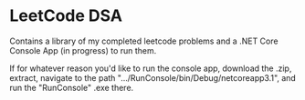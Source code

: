# LeetCode DSA

Contains a library of my completed leetcode problems and a .NET Core Console App (in progress) to run them. 

If for whatever reason you'd like to run the console app, download the .zip, extract, navigate to the path ".../RunConsole/bin/Debug/netcoreapp3.1", and run the "RunConsole" .exe there.